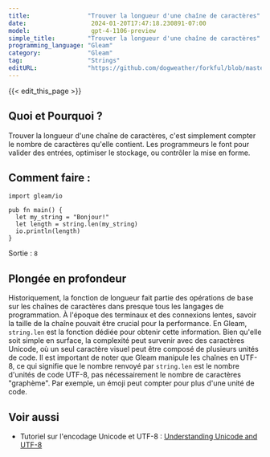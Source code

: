 ```yaml
---
title:                "Trouver la longueur d'une chaîne de caractères"
date:                  2024-01-20T17:47:18.230891-07:00
model:                 gpt-4-1106-preview
simple_title:         "Trouver la longueur d'une chaîne de caractères"
programming_language: "Gleam"
category:             "Gleam"
tag:                  "Strings"
editURL:              "https://github.com/dogweather/forkful/blob/master/content/fr/gleam/finding-the-length-of-a-string.md"
---
```


{{< edit_this_page >}}

## Quoi et Pourquoi ?
Trouver la longueur d'une chaîne de caractères, c'est simplement compter le nombre de caractères qu'elle contient. Les programmeurs le font pour valider des entrées, optimiser le stockage, ou contrôler la mise en forme.

## Comment faire :
```gleam
import gleam/io

pub fn main() {
  let my_string = "Bonjour!"
  let length = string.len(my_string)
  io.println(length)
}
```
Sortie : `8`

## Plongée en profondeur
Historiquement, la fonction de longueur fait partie des opérations de base sur les chaînes de caractères dans presque tous les langages de programmation. À l'époque des terminaux et des connexions lentes, savoir la taille de la chaîne pouvait être crucial pour la performance. En Gleam, `string.len` est la fonction dédiée pour obtenir cette information. Bien qu'elle soit simple en surface, la complexité peut survenir avec des caractères Unicode, où un seul caractère visuel peut être composé de plusieurs unités de code. Il est important de noter que Gleam manipule les chaînes en UTF-8, ce qui signifie que le nombre renvoyé par `string.len` est le nombre d'unités de code UTF-8, pas nécessairement le nombre de caractères "graphème". Par exemple, un émoji peut compter pour plus d'une unité de code.

## Voir aussi
- Tutoriel sur l'encodage Unicode et UTF-8 : [Understanding Unicode and UTF-8](https://unicode.org/standard/standard.html)
